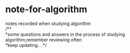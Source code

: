 # note-for-algorithm
notes recorded when studying algorithm  
/**  
*some questions and answers in the process of studying algorithm,remember reviewing often  
*keep updating...
*/
